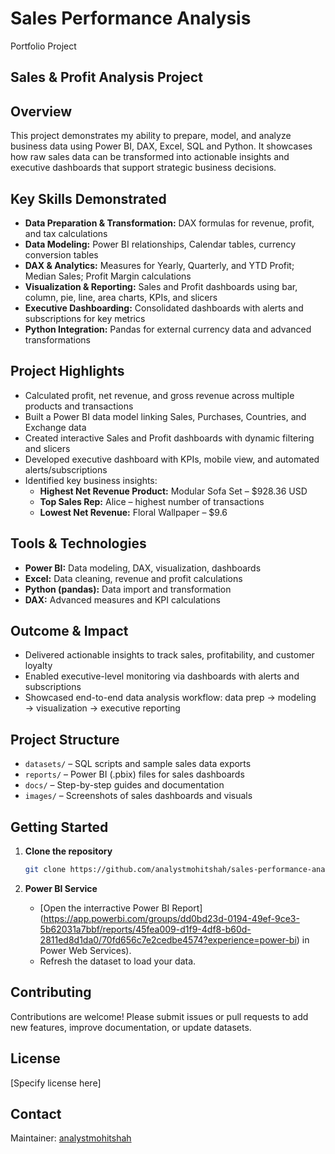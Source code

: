 # Sales Performance Analysis
Portfolio Project
## Sales & Profit Analysis Project

## Overview

This project demonstrates my ability to prepare, model, and analyze business data using Power BI, DAX, Excel, SQL and Python. It showcases how raw sales data can be transformed into actionable insights and executive dashboards that support strategic business decisions.

## Key Skills Demonstrated

- **Data Preparation & Transformation:** DAX formulas for revenue, profit, and tax calculations
- **Data Modeling:** Power BI relationships, Calendar tables, currency conversion tables
- **DAX & Analytics:** Measures for Yearly, Quarterly, and YTD Profit; Median Sales; Profit Margin calculations
- **Visualization & Reporting:** Sales and Profit dashboards using bar, column, pie, line, area charts, KPIs, and slicers
- **Executive Dashboarding:** Consolidated dashboards with alerts and subscriptions for key metrics
- **Python Integration:** Pandas for external currency data and advanced transformations

## Project Highlights

- Calculated profit, net revenue, and gross revenue across multiple products and transactions
- Built a Power BI data model linking Sales, Purchases, Countries, and Exchange data
- Created interactive Sales and Profit dashboards with dynamic filtering and slicers
- Developed executive dashboard with KPIs, mobile view, and automated alerts/subscriptions
- Identified key business insights:
  - **Highest Net Revenue Product:** Modular Sofa Set – $928.36 USD
  - **Top Sales Rep:** Alice – highest number of transactions
  - **Lowest Net Revenue:** Floral Wallpaper – $9.6

## Tools & Technologies

- **Power BI:** Data modeling, DAX, visualization, dashboards
- **Excel:** Data cleaning, revenue and profit calculations
- **Python (pandas):** Data import and transformation
- **DAX:** Advanced measures and KPI calculations

## Outcome & Impact

- Delivered actionable insights to track sales, profitability, and customer loyalty
- Enabled executive-level monitoring via dashboards with alerts and subscriptions
- Showcased end-to-end data analysis workflow: data prep → modeling → visualization → executive reporting

## Project Structure

- `datasets/` – SQL scripts and sample sales data exports
- `reports/` – Power BI (.pbix) files for sales dashboards
- `docs/` – Step-by-step guides and documentation
- `images/` – Screenshots of sales dashboards and visuals

## Getting Started

1. **Clone the repository**
   ```bash
   git clone https://github.com/analystmohitshah/sales-performance-analysis.git
   ```

2. **Power BI Service**
   - [Open the interractive Power BI Report] (https://app.powerbi.com/groups/dd0bd23d-0194-49ef-9ce3-5b62031a7bbf/reports/45fea009-d1f9-4df8-b60d-2811ed8d1da0/70fd656c7e2cedbe4574?experience=power-bi) in Power Web Services).
   - Refresh the dataset to load your data.

## Contributing

Contributions are welcome! Please submit issues or pull requests to add new features, improve documentation, or update datasets.

## License

[Specify license here]

## Contact

Maintainer: [analystmohitshah](https://github.com/analystmohitshah)
